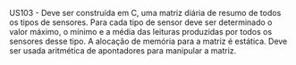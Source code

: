 US103 - Deve ser construída em C, uma matriz diária de resumo de todos os tipos de sensores. Para
cada tipo de sensor deve ser determinado o valor máximo, o mínimo e a média das leituras
produzidas por todos os sensores desse tipo. A alocação de memória para a matriz é estática. Deve
ser usada aritmética de apontadores para manipular a matriz.